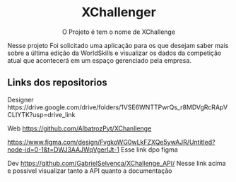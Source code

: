 <h1 align="center">XChallenger</h1>

<p align="center">
O Projeto é tem o nome de XChallenge

Nesse projeto Foi solicitado uma aplicação para os que desejam saber mais sobre a última
edição da WorldSkills e visualizar os dados da competição atual que acontecerá em um espaço
gerenciado pela empresa.
</p>
<h2> Links dos repositorios</h2>

<p>
  Designer
  https://drive.google.com/drive/folders/1VSE6WNTTPwrQs_r8MDVgRcRApVCLIYTK?usp=drive_link
  
  Web
  https://github.com/AlbatrozPyt/XChanllenge
  
  https://www.figma.com/design/FvgkoWG0wLkFZXQe5ywAJR/Untitled?node-id=0-1&t=DWJ3AAJWqVgerIJt-1
  Esse link dpo figma

  Dev
  https://github.com/GabrielSelvenca/XChallenge_API/ 
   Nesse link acima e possivel visualizar tanto a API quanto a documentação

   
</p>








